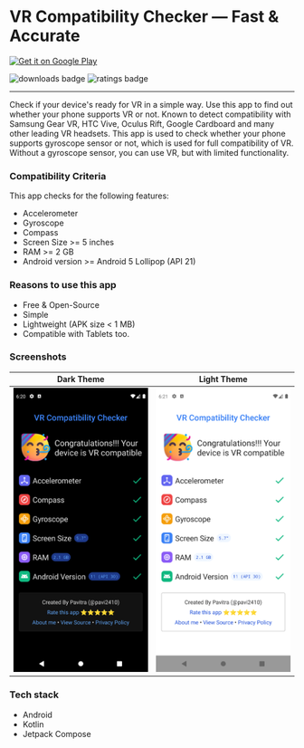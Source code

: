 # VR Compatibility Checker — Fast & Accurate

<a href="https://play.google.com/store/apps/details?id=appinventor.ai_pavitragolchha.VR"><img alt="Get it on Google Play" src="https://play.google.com/intl/en_us/badges/static/images/badges/en_badge_web_generic.png" height=100/></a>

![downloads badge](https://PlayBadges.pavi2410.me/badge/downloads?id=appinventor.ai_pavitragolchha.VR&style=for-the-badge) ![ratings badge](https://PlayBadges.pavi2410.me/badge/ratings?id=appinventor.ai_pavitragolchha.VR&style=for-the-badge)

---

Check if your device's ready for VR in a simple way. Use this app to find out whether your phone supports VR or not. Known to detect compatibility with Samsung Gear VR, HTC Vive, Oculus Rift, Google Cardboard and many other leading VR headsets. This app is used to check whether your phone supports gyroscope sensor or not, which is used for full compatibility of VR. Without a gyroscope sensor, you can use VR, but with limited functionality.

### Compatibility Criteria
This app checks for the following features:
- Accelerometer
- Gyroscope
- Compass
- Screen Size >= 5 inches
- RAM >= 2 GB
- Android version >= Android 5 Lollipop (API 21)

### Reasons to use this app
- Free & Open-Source
- Simple
- Lightweight (APK size < 1 MB)
- Compatible with Tablets too.

### Screenshots
Dark Theme | Light Theme
--- | ---
![dark theme](screenshots/dark.png) | ![light theme](screenshots/light.png)

### Tech stack
- Android
- Kotlin
- Jetpack Compose
